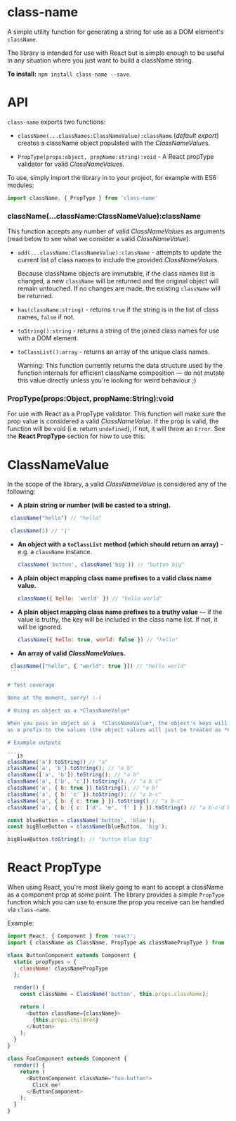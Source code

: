 class-name
===========
A simple utility function for generating a string for use as a DOM element's
`className`.

The library is intended for use with React but is simple enough to be useful in
any situation where you just want to build a className string.

**To install:** `npm install class-name --save`.

API
===
`class-name` exports two functions:

 * `className(...classNames:ClassNameValue):className` (*default export*) creates a className
   object populated with the *ClassNameValue*s.

 * `PropType(props:object, propName:string):void` - A React propType validator for valid *ClassNameValue*s.

To use, simply import the library in to your project, for example with ES6 modules:

```js
import className, { PropType } from 'class-name'
```

### className(...className:ClassNameValue):className

This function accepts any number of valid *ClassNameValue*s as arguments
(read below to see what we consider a valid *ClassNameValue*).

 * `add(...className:ClassNameValue):className` - attempts to update the current
   list of class names to include the provided *ClassNameValue*s.

   Because className objects are immutable, if the class names list is changed,
   a new `className` will be returned and the original object will remain
   untouched. If no changes are made, the existing `className` will be returned.

 * `has(className:string)` - returns `true` if the string is in the list of class
   names, `false` if not.

 * `toString():string` - returns a string of the joined class names for use
   with a DOM element.

 * `toClassList():array` - returns an array of the unique class names.

    Warning: This function currently returns the data structure used by the
    function internals for efficient className composition — do not mutate this
    value directly unless you're looking for weird behaviour ;)

### PropType(props:Object, propName:String):void

For use with React as a PropType validator. This function will make sure the
prop value is considered a valid *ClassNameValue*. If the prop is valid, the
function will be void (i.e. return  `undefined`), if not, it will throw an
`Error`. See the **React PropType** section for how to use this.

# ClassNameValue

In the scope of the library, a valid *ClassNameValue* is considered any of the
following:

  * **A plain string or number (will be casted to a string).**

   ```js
    className("hello") // "hello"

    className(1) // "1"
   ```

  * **An object with a `toClassList` method (which should return an array)** - e.g. a `className` instance.

    ```js
    className('button', className('big')) // "button big"
    ```

  * **A plain object mapping class name prefixes to a valid class name value.**

    ```js
    className({ hello: 'world' }) // "hello-world"
    ```

  * **A plain object mapping class name prefixes to a truthy value** — if the value
    is truthy, the key will be included in the class name list. If not, it will
    be ignored.

    ```js
    className({ hello: true, world: false }) // "hello"
    ```

  * **An array of valid *ClassNameValue*s.**

   ```js
    className(["hello", { "world": true }]) // "hello world"
    ```

# Test coverage

None at the moment, sorry! :-(

# Using an object as a *ClassNameValue*

When you pass an object as a  *ClassNameValue*, the object's keys will be used
as a prefix to the values (the object values will just be treated as *ClassNameValue*s).

# Example outputs

```js
className('a').toString() // "a"
className('a', 'b').toString(); // "a b"
className(['a', 'b']).toString(); // "a b"
className('a', ['b', 'c']).toString(); // "a b c"
className('a', { b: true }).toString(); // "a b"
className('a', { b: 'c' }).toString(); // "a b-c"
className('a', { b: { c: true } }).toString() // "a b-c"
className('a', { b: { c: ['d', 'e', 'f' ] } }).toString() // "a b-c-d b-c-e b-c-f"

const blueButton = className('button', 'blue');
const bigBlueButton = className(blueButton, 'big');

bigBlueButton.toString(); // "button blue big"
```

# React PropType

When using React, you're most likely going to want to accept a className as a
component prop at some point. The library provides a simple `PropType` function
which you can use to ensure the prop you receive can be handled via `class-name`.

Example:
```js
import React, { Component } from 'react';
import { className as ClassName, PropType as classNamePropType } from 'class-name';

class ButtonComponent extends Component {
  static propTypes = {
    className: classNamePropType
  };

  render() {
    const className = ClassName('button', this.props.className);

    return (
      <button className={className}>
        {this.props.children}
      </button>
    );
  }
}

class FooComponent extends Component {
  render() {
    return (
      <ButtonComponent className="foo-button">
        Click me!
      </ButtonComponent>
    );
  }
}
```
